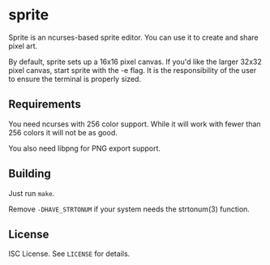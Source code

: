 sprite
======
Sprite is an ncurses-based sprite editor.
You can use it to create and share pixel art.

By default, sprite sets up a 16x16 pixel canvas.
If you'd like the larger 32x32 pixel canvas,
start sprite with the -e flag.
It is the responsibility of the user to ensure the terminal is properly sized.

Requirements
------------
You need ncurses with 256 color support.
While it will work with fewer than 256 colors it will not be as good.

You also need libpng for PNG export support.

Building
--------
Just run `make`.

Remove `-DHAVE_STRTONUM` if your system needs the strtonum(3) function.

License
-------
ISC License.
See `LICENSE` for details.
